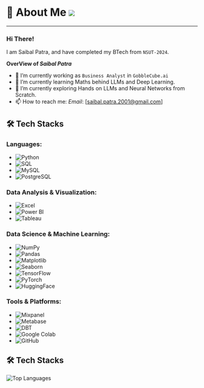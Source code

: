 # 💫 About Me ![](https://komarev.com/ghpvc/?username=SaibalPatraDS&color=green)

----------------------------------------------------------------------

### Hi There!

I am Saibal Patra, and have completed my BTech from `NSUT-2024`.

**OverView of *Saibal Patra***

- 🔭 I’m currently working as `Business Analyst` in `GobbleCube.ai`
- 🌱 I’m currently learning Maths behind LLMs and Deep Learning.
- 🔭 I’m currently exploring Hands on LLMs and Neural Networks from Scratch.
- 📫 How to reach me: *Email*: [saibal.patra.2001@gmail.com]

## 🛠️ Tech Stacks

### Languages:
- ![Python](https://img.shields.io/badge/-Python-3776AB?logo=python&logoColor=white&style=flat)
- ![SQL](https://img.shields.io/badge/-SQL-336791?logo=postgresql&logoColor=white&style=flat)
- ![MySQL](https://img.shields.io/badge/-MySQL-4479A1?logo=mysql&logoColor=white&style=flat)
- ![PostgreSQL](https://img.shields.io/badge/-PostgreSQL-336791?logo=postgresql&logoColor=white&style=flat)

### Data Analysis & Visualization:
- ![Excel](https://img.shields.io/badge/-Excel-217346?logo=microsoft-excel&logoColor=white&style=flat)
- ![Power BI](https://img.shields.io/badge/-Power%20BI-F2C811?logo=power-bi&logoColor=black&style=flat)
- ![Tableau](https://img.shields.io/badge/-Tableau-E97627?logo=tableau&logoColor=white&style=flat)

### Data Science & Machine Learning:
- ![NumPy](https://img.shields.io/badge/-NumPy-013243?logo=numpy&logoColor=white&style=flat)
- ![Pandas](https://img.shields.io/badge/-Pandas-150458?logo=pandas&logoColor=white&style=flat)
- ![Matplotlib](https://img.shields.io/badge/-Matplotlib-8F7A54?logoColor=white&style=flat)
- ![Seaborn](https://img.shields.io/badge/-Seaborn-3182BD?logoColor=white&style=flat)
- ![TensorFlow](https://img.shields.io/badge/-TensorFlow-FF6F00?logo=tensorflow&logoColor=white&style=flat)
- ![PyTorch](https://img.shields.io/badge/-PyTorch-EE4C2C?logo=pytorch&logoColor=white&style=flat)
- ![HuggingFace](https://img.shields.io/badge/-HuggingFace-FFC700?logo=huggingface&logoColor=black&style=flat)

### Tools & Platforms:
- ![Mixpanel](https://img.shields.io/badge/-Mixpanel-1F87FF?logo=mixpanel&logoColor=white&style=flat)
- ![Metabase](https://img.shields.io/badge/-Metabase-509EE3?logo=metabase&logoColor=white&style=flat)
- ![DBT](https://img.shields.io/badge/-DBT-FF694B?logo=dbt&logoColor=white&style=flat)
- ![Google Colab](https://img.shields.io/badge/-Google%20Colab-F9AB00?logo=google-colab&logoColor=black&style=flat)
- ![GitHub](https://img.shields.io/badge/-GitHub-181717?logo=github&logoColor=white&style=flat)




## 🛠️ Tech Stacks

![Top Languages](https://github-readme-stats.vercel.app/api/top-langs/?username=SaibalPatraDS&layout=compact&theme=radical)

<!--
**SaibalPatraDS/SaibalPatraDS** is a ✨ _special_ ✨ repository because its `README.md` (this file) appears on your GitHub profile.

Here are some ideas to get you started:

🔭 I’m currently working as Business Analyst in @GobbleCube.ai
- 🌱 I’m currently learning ...
- 👯 I’m looking to collaborate on ...
- 🤔 I’m looking for help with ...
- 💬 Ask me about ...
- 📫 How to reach me: ...
- 😄 Pronouns: ...
- ⚡ Fun fact: ...
-->
